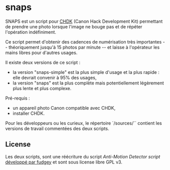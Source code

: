 # snaps

SNAPS est un script pour [CHDK](http://chdk.wikia.com) (Canon Hack Development Kit) permettant de prendre une photo lorsque l'image ne bouge pas et de répéter l'opération indéfiniment.

Ce script permet d'obtenir des cadences de numérisation très importantes -- théoriquement jusqu'à 15 photos par minute -- et laisse à l'opérateur les mains libres pour d'autres usages.

Il existe deux versions de ce script :
- la version "snaps-simple" est la plus simple d'usage et la plus rapide : elle devrait convenir à 95% des usages,
- la version "snaps" est la plus complète mais potentiellement légèrement plus lente et plus complexe.

Pré-requis :
- un appareil photo Canon compatible avec CHDK,
- installer CHDK.

Pour les développeurs ou les curieux, le répertoire `/sources/`` contient les versions de travail commentées des deux scripts.

## License

Les deux scripts, sont une réécriture du script *Anti-Motion Detector script* [développé par fudgey](https://chdk.setepontos.com/index.php/topic,1046.msg9260.html#msg9260) et sont sous license libre GPL v3.
